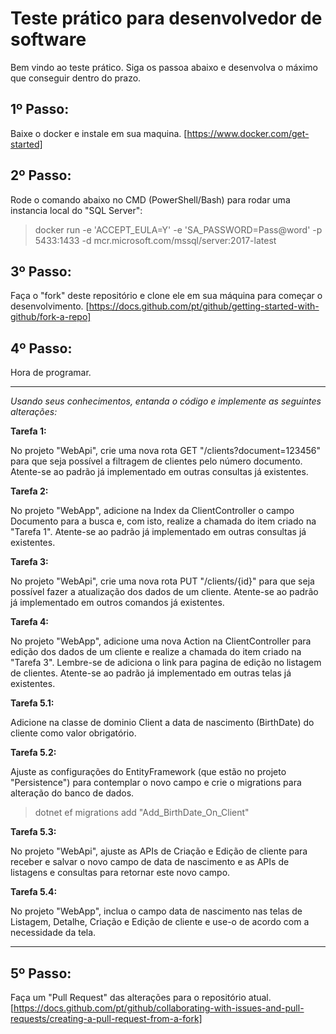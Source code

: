 # Teste prático para desenvolvedor de software

Bem vindo ao teste prático. Siga os passoa abaixo e desenvolva o máximo que conseguir dentro do prazo.

## 1º Passo:

Baixe o docker e instale em sua maquina. [https://www.docker.com/get-started]

## 2º Passo: 

Rode o comando abaixo no CMD (PowerShell/Bash) para rodar uma instancia local do "SQL Server":

> docker run -e 'ACCEPT_EULA=Y' -e 'SA_PASSWORD=Pass@word' -p 5433:1433 -d mcr.microsoft.com/mssql/server:2017-latest

## 3º Passo:

Faça o "fork" deste repositório e clone ele em sua máquina para começar o desenvolvimento. [https://docs.github.com/pt/github/getting-started-with-github/fork-a-repo]

## 4º Passo:

Hora de programar.

_________

*Usando seus conhecimentos, entanda o código e implemente as seguintes alterações:*


**Tarefa 1:** 

No projeto "WebApi", crie uma nova rota GET "/clients?document=123456" para que seja possível a filtragem de clientes pelo número documento. Atente-se ao padrão já implementado em outras consultas já existentes. 


**Tarefa 2:** 

No projeto "WebApp", adicione na Index da ClientController o campo Documento para a busca e, com isto, realize a chamada do item criado na "Tarefa 1". Atente-se ao padrão já implementado em outras consultas já existentes. 


**Tarefa 3:** 

No projeto "WebApi", crie uma nova rota PUT "/clients/{id}" para que seja possível fazer a atualização dos dados de um cliente. Atente-se ao padrão já implementado em outros comandos já existentes. 


**Tarefa 4:** 

No projeto "WebApp", adicione uma nova Action na ClientController para edição dos dados de um cliente e realize a chamada do item criado na "Tarefa 3". Lembre-se de adiciona o link para pagina de edição no listagem de clientes. Atente-se ao padrão já implementado em outras telas já existentes. 


**Tarefa 5.1:** 

Adicione na classe de dominio Client a data de nascimento (BirthDate) do cliente como valor obrigatório. 

**Tarefa 5.2:** 

Ajuste as configurações do EntityFramework (que estão no projeto "Persistence") para contemplar o novo campo e crie o migrations para alteração do banco de dados.

> dotnet ef migrations add "Add_BirthDate_On_Client"


**Tarefa 5.3:** 

No projeto "WebApi", ajuste as APIs de Criação e Edição de cliente para receber e salvar o novo campo de data de nascimento e as APIs de listagens e consultas para retornar este novo campo.


**Tarefa 5.4:** 

No projeto "WebApp", inclua o campo data de nascimento nas telas de Listagem, Detalhe, Criação e Edição de cliente e use-o de acordo com a necessidade da tela.

________ _

## 5º Passo:

Faça um "Pull Request" das alterações para o repositório atual. [https://docs.github.com/pt/github/collaborating-with-issues-and-pull-requests/creating-a-pull-request-from-a-fork]




